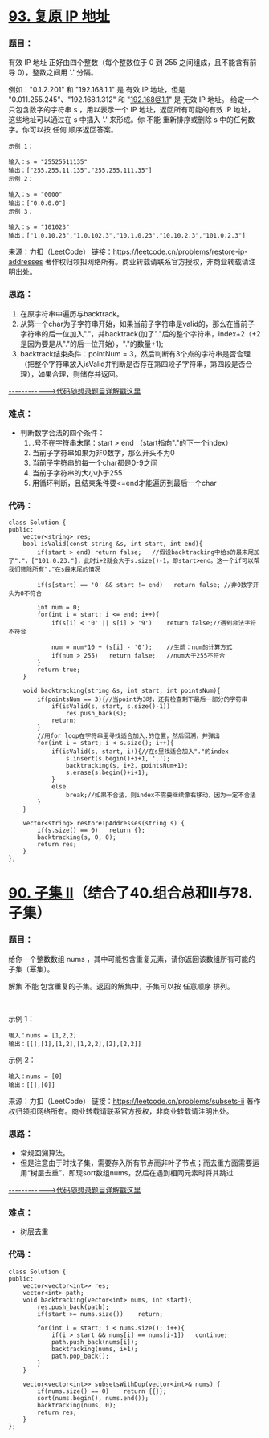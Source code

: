 # [93. 复原 IP 地址](https://leetcode.cn/problems/restore-ip-addresses/)
### 题目：
有效 IP 地址 正好由四个整数（每个整数位于 0 到 255 之间组成，且不能含有前导 0），整数之间用 '.' 分隔。

例如："0.1.2.201" 和 "192.168.1.1" 是 有效 IP 地址，但是 "0.011.255.245"、"192.168.1.312" 和 "192.168@1.1" 是 无效 IP 地址。
给定一个只包含数字的字符串 s ，用以表示一个 IP 地址，返回所有可能的有效 IP 地址，这些地址可以通过在 s 中插入 '.' 来形成。你 不能 重新排序或删除 s 中的任何数字。你可以按 任何 顺序返回答案。

```
示例 1：

输入：s = "25525511135"
输出：["255.255.11.135","255.255.111.35"]
示例 2：

输入：s = "0000"
输出：["0.0.0.0"]
示例 3：

输入：s = "101023"
输出：["1.0.10.23","1.0.102.3","10.1.0.23","10.10.2.3","101.0.2.3"]
```

来源：力扣（LeetCode）
链接：https://leetcode.cn/problems/restore-ip-addresses
著作权归领扣网络所有。商业转载请联系官方授权，非商业转载请注明出处。

### 思路：
1. 在原字符串中遍历与backtrack。
2. 从第一个char为子字符串开始，如果当前子字符串是valid的，那么在当前子字符串的后一位加入"."，并backtrack(加了"."后的整个字符串，index+2（+2是因为要是从"."的后一位开始），"."的数量+1);
3. backtrack结束条件：pointNum = 3，然后判断有3个点的字符串是否合理（把整个字符串放入isValid并判断是否存在第四段子字符串，第四段是否合理），如果合理，则储存并返回。

[------------>代码随想录题目详解戳这里](https://programmercarl.com/0093.%E5%A4%8D%E5%8E%9FIP%E5%9C%B0%E5%9D%80.html)

### 难点：
- 判断数字合法的四个条件：
  1. .号不在字符串末尾：start > end （start指向"."的下一个index）
  2. 当前子字符串如果为非0数字，那么开头不为0
  3. 当前子字符串的每一个char都是0-9之间
  4. 当前子字符串的大小小于255
  5. 用循环判断，且结束条件要<=end才能遍历到最后一个char


### 代码：  
```
class Solution {
public:
    vector<string> res;
    bool isValid(const string &s, int start, int end){
        if(start > end) return false;   //假设backtracking中给s的最末尾加了"."，["101.0.23."]，此时i+2就会大于s.size()-1，即start>end。这一个if可以帮我们筛除所有"."在s最末尾的情况

        if(s[start] == '0' && start != end)   return false; //非0数字开头为0不符合

        int num = 0;
        for(int i = start; i <= end; i++){
            if(s[i] < '0' || s[i] > '9')    return false;//遇到非法字符不符合
            
            num = num*10 + (s[i] - '0');    //生疏：num的计算方式
            if(num > 255)   return false;   //num大于255不符合
        }
        return true;
    }

    void backtracking(string &s, int start, int pointsNum){
        if(pointsNum == 3){//当point为3时，还有检查剩下最后一部分的字符串
            if(isValid(s, start, s.size()-1))
                res.push_back(s);
            return;
        }
        //用for loop在字符串里寻找适合加入.的位置，然后回溯，并弹出
        for(int i = start; i < s.size(); i++){
            if(isValid(s, start, i)){//在s里找适合加入"."的index
                s.insert(s.begin()+i+1, '.');
                backtracking(s, i+2, pointsNum+1);
                s.erase(s.begin()+i+1);
            }
            else
                break;//如果不合法，则index不需要继续像右移动，因为一定不合法
        }
    }

    vector<string> restoreIpAddresses(string s) {
        if(s.size() == 0)   return {};
        backtracking(s, 0, 0);
        return res;
    }
};
```


# [90. 子集 II](https://leetcode.cn/problems/subsets-ii/)（结合了40.组合总和II与78.子集）
### 题目：
给你一个整数数组 nums ，其中可能包含重复元素，请你返回该数组所有可能的子集（幂集）。

解集 不能 包含重复的子集。返回的解集中，子集可以按 任意顺序 排列。

 

示例 1：
```
输入：nums = [1,2,2]
输出：[[],[1],[1,2],[1,2,2],[2],[2,2]]
```
示例 2：
```
输入：nums = [0]
输出：[[],[0]]
```

来源：力扣（LeetCode）
链接：https://leetcode.cn/problems/subsets-ii
著作权归领扣网络所有。商业转载请联系官方授权，非商业转载请注明出处。

### 思路：
- 常规回溯算法。
- 但是注意由于时找子集，需要存入所有节点而非叶子节点；而去重方面需要运用“树层去重”，即现sort数组nums，然后在遇到相同元素时将其跳过

[------------>代码随想录题目详解戳这里](https://programmercarl.com/0090.%E5%AD%90%E9%9B%86II.html)

### 难点：
- 树层去重

### 代码：  
```
class Solution {
public:
    vector<vector<int>> res;
    vector<int> path;
    void backtracking(vector<int> nums, int start){
        res.push_back(path);
        if(start >= nums.size())    return;

        for(int i = start; i < nums.size(); i++){
            if(i > start && nums[i] == nums[i-1])   continue;
            path.push_back(nums[i]);
            backtracking(nums, i+1);
            path.pop_back();
        }
    }

    vector<vector<int>> subsetsWithDup(vector<int>& nums) {
        if(nums.size() == 0)    return {{}};
        sort(nums.begin(), nums.end());
        backtracking(nums, 0);
        return res;
    }
};
```